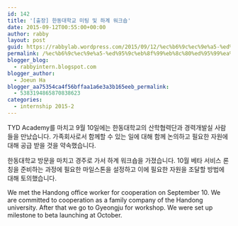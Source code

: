 ```yaml
---
id: 142
title: '[출장] 한동대학교 미팅 및 하계 워크숍'
date: 2015-09-12T00:55:00+00:00
author: rabby
layout: post
guid: https://rabbylab.wordpress.com/2015/09/12/%ec%b6%9c%ec%9e%a5-%ed%95%9c%eb%8f%99%eb%8c%80%ed%95%99%ea%b5%90-%eb%af%b8%ed%8c%85-%eb%b0%8f-%ed%95%98%ea%b3%84-%ec%9b%8c%ed%81%ac%ec%88%8d
permalink: /%ec%b6%9c%ec%9e%a5-%ed%95%9c%eb%8f%99%eb%8c%80%ed%95%99%ea%b5%90-%eb%af%b8%ed%8c%85-%eb%b0%8f-%ed%95%98%ea%b3%84-%ec%9b%8c%ed%81%ac%ec%88%8d/
blogger_blog:
  - rabbyintern.blogspot.com
blogger_author:
  - Joeun Ha
blogger_aa75354ca4f56bffaa1a6e3a3b165eeb_permalink:
  - 5383194865870838623
categories:
  - internship 2015-2
---
```

<div>
  TYD Academy를 마치고 9월 10일에는 한동대학교의 산학협력단과 경력개발실 사람들을 만났습니다. 가족회사로서 함께할 수 있는 일에 대해 함께 논의하고 필요한 자원에 대해 공급 받을 것을 약속했습니다. 
</div>

<div>
</div>

한동대학교 방문을 마치고 경주로 가서 하계 워크숍을 가졌습니다. 10월 베타 서비스 론칭을 준비하는 과정에 필요한 마일스톤을 설정하고 이에 필요한 자원을 조달할 방법에 대해 토의했습니다. 

<a name='more'></a>

<div>
</div>

<div>
  We met the Handong office worker for cooperation on September 10. We are committed to cooperation as a family company of the Handong university. After that we go to Gyeongju for workshop. We were set up milestone to beta launching at October. 
</div>